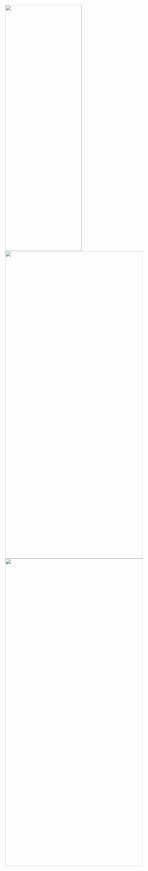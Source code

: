 <p>
  <img src = "https://github.com/Hitesh910/disc_cover_app/assets/154861495/8963fa05-9029-4b57-aaa4-988a44b08646"height="800"width="250"/>
  <img src = "https://github.com/Hitesh910/disc_cover_app/assets/154861495/283aaca9-ce99-4d70-9fb5-b4761705422f
"height="1000"width="450"/>
  <img src = "https://github.com/Hitesh910/disc_cover_app/assets/154861495/8f26e348-78a6-4b0f-a4d7-301a731556a4
"height="1000"width="450"/>
</p>
